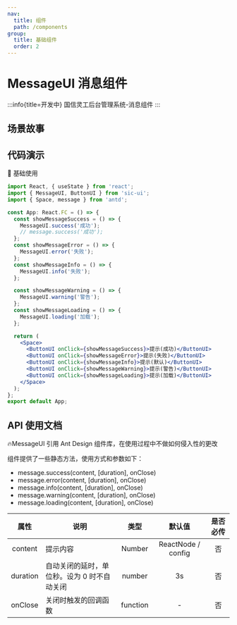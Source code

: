 ```yaml
---
nav:
  title: 组件
  path: /components
group:
  title: 基础组件
  order: 2
---
```


# MessageUI 消息组件

:::info{title=开发中}
国信灵工后台管理系统-消息组件
:::

## 场景故事

## 代码演示

💎 基础使用

```jsx
import React, { useState } from 'react';
import { MessageUI, ButtonUI } from 'sic-ui';
import { Space, message } from 'antd';

const App: React.FC = () => {
  const showMessageSuccess = () => {
    MessageUI.success('成功');
    // message.success('成功');
  };
  const showMessageError = () => {
    MessageUI.error('失败');
  };
  const showMessageInfo = () => {
    MessageUI.info('失败');
  };

  const showMessageWarning = () => {
    MessageUI.warning('警告');
  };
  const showMessageLoading = () => {
    MessageUI.loading('加载');
  };

  return (
    <Space>
      <ButtonUI onClick={showMessageSuccess}>提示(成功)</ButtonUI>
      <ButtonUI onClick={showMessageError}>提示(失败)</ButtonUI>
      <ButtonUI onClick={showMessageInfo}>提示(默认)</ButtonUI>
      <ButtonUI onClick={showMessageWarning}>提示(警告)</ButtonUI>
      <ButtonUI onClick={showMessageLoading}>提示(加载)</ButtonUI>
    </Space>
  );
};
export default App;
```

## API 使用文档

🔥MessageUI 引用 Ant Design 组件库，在使用过程中不做如何侵入性的更改

组件提供了一些静态方法，使用方式和参数如下：

- message.success(content, [duration], onClose)
- message.error(content, [duration], onClose)
- message.info(content, [duration], onClose)
- message.warning(content, [duration], onClose)
- message.loading(content, [duration], onClose)

<font size=1>

|   属性   | 说明                                        |   类型   |       默认值       | 是否必传 |
| :------: | ------------------------------------------- | :------: | :----------------: | :------: |
| content  | 提示内容                                    |  Number  | ReactNode / config |    否    |
| duration | 自动关闭的延时，单位秒。设为 0 时不自动关闭 |  number  |         3s         |    否    |
| onClose  | 关闭时触发的回调函数                        | function |         -          |    否    |

</font>
